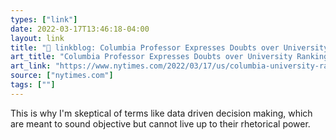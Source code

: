 ```yaml
---
types: ["link"]
date: 2022-03-17T13:46:18-04:00
layout: link
title: "🔗 linkblog: Columbia Professor Expresses Doubts over University Ranking - The New York Times'"
art_title: "Columbia Professor Expresses Doubts over University Ranking - The New York Times"
art_link: "https://www.nytimes.com/2022/03/17/us/columbia-university-rank.html"
source: ["nytimes.com"]
tags: [""]
---
```

This is why I'm skeptical of terms like data driven decision making, which are meant to sound objective but cannot live up to their rhetorical power.
